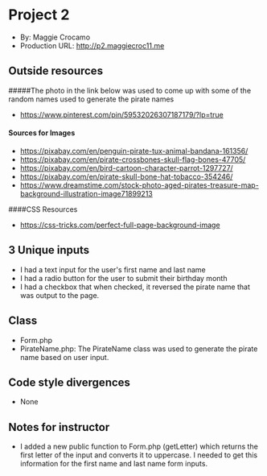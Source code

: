 # Project 2
+ By: Maggie Crocamo
+ Production URL: <http://p2.maggiecroc11.me>

## Outside resources
#####The photo in the link below was used to come up with some of the random names used to generate the pirate names
+ https://www.pinterest.com/pin/59532026307187179/?lp=true

#### Sources for Images
+ https://pixabay.com/en/penguin-pirate-tux-animal-bandana-161356/
+ https://pixabay.com/en/pirate-crossbones-skull-flag-bones-47705/
+ https://pixabay.com/en/bird-cartoon-character-parrot-1297727/
+ https://pixabay.com/en/pirate-skull-bone-hat-tobacco-354246/
+ https://www.dreamstime.com/stock-photo-aged-pirates-treasure-map-background-illustration-image71899213

####CSS Resources
+ https://css-tricks.com/perfect-full-page-background-image

 
## 3 Unique inputs
+ I had a text input for the user's first name and last name 
+ I had a radio button for the user to submit their birthday month
+ I had a checkbox that when checked, it reversed the pirate name that was output to the page.

## Class
+ Form.php
+ PirateName.php: The PirateName class was used to generate the pirate name based on user input.

## Code style divergences
+ None

## Notes for instructor
+ I added a new public function to Form.php (getLetter) which 
returns the first letter of the input and converts it to 
uppercase. I needed to get this information for the first name
and last name form inputs.

